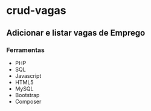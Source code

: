 
# crud-vagas
## Adicionar e listar vagas de Emprego
### Ferramentas 
* PHP 
* SQL
* Javascript
* HTML5
* MySQL
* Bootstrap
* Composer


